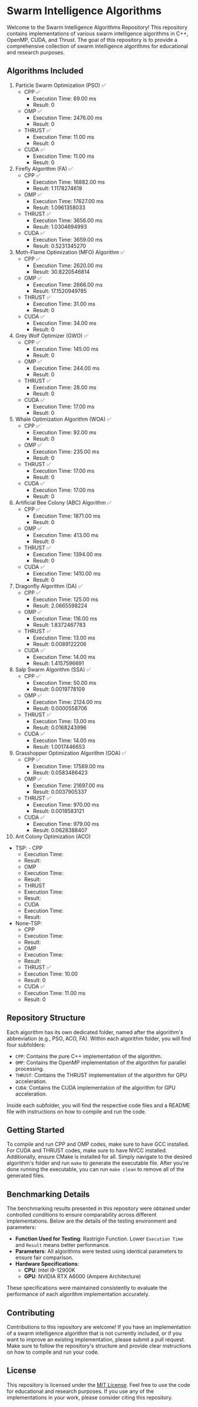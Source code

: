 # Swarm Intelligence Algorithms

Welcome to the Swarm Intelligence Algorithms Repository! This repository contains implementations of various swarm intelligence algorithms in C++, OpenMP, CUDA, and Thrust. The goal of this repository is to provide a comprehensive collection of swarm intelligence algorithms for educational and research purposes.

## Algorithms Included

1. Particle Swarm Optimization (PSO) ✅
   - CPP ✅  
     - Execution Time: 69.00 ms
     - Result: 0
   - OMP ✅  
     - Execution Time: 2476.00 ms
     - Result: 0
   - THRUST ✅  
     - Execution Time: 11.00 ms
     - Result: 0
   - CUDA ✅  
     - Execution Time: 11.00 ms
     - Result: 0
2. Firefly Algorithm (FA) ✅
   - CPP ✅
     - Execution Time: 16882.00 ms
     - Result: 1.1178274619
   - OMP ✅
     - Execution Time: 17627.00 ms
     - Result: 1.0961358033
   - THRUST ✅
     - Execution Time: 3656.00 ms
     - Result: 1.0304694993
   - CUDA ✅
     - Execution Time: 3659.00 ms
     - Result: 0.5231345270
3. Moth-Flame Optimization (MFO) Algorithm ✅
   - CPP ✅
     - Execution Time: 2620.00 ms
     - Result: 30.8220546814
   - OMP ✅
     - Execution Time: 2666.00 ms
     - Result: 17.1520949785
   - THRUST ✅
     - Execution Time: 31.00 ms
     - Result: 0
   - CUDA ✅
     - Execution Time: 34.00 ms
     - Result: 0
4. Grey Wolf Optimizer (GWO) ✅
   - CPP ✅
     - Execution Time: 145.00 ms
     - Result: 0
   - OMP ✅
     - Execution Time: 244.00 ms
     - Result: 0
   - THRUST ✅
     - Execution Time: 28.00 ms
     - Result: 0
   - CUDA ✅
     - Execution Time: 17.00 ms
     - Result: 0
5. Whale Optimization Algorithm (WOA) ✅
   - CPP ✅
     - Execution Time: 92.00 ms
     - Result: 0
   - OMP ✅
     - Execution Time: 235.00 ms
     - Result: 0
   - THRUST ✅
     - Execution Time: 17.00 ms
     - Result: 0
   - CUDA ✅
     - Execution Time: 17.00 ms
     - Result: 0
6. Artificial Bee Colony (ABC) Algorithm ✅
   - CPP ✅
     - Execution Time: 1871.00 ms
     - Result: 0
   - OMP ✅
     - Execution Time: 413.00 ms
     - Result: 0
   - THRUST ✅
     - Execution Time: 1394.00 ms
     - Result: 0
   - CUDA ✅
     - Execution Time: 1410.00 ms
     - Result: 0
7. Dragonfly Algorithm (DA) ✅
   - CPP ✅
     - Execution Time: 125.00 ms
     - Result: 2.0665598224
   - OMP ✅
     - Execution Time: 116.00 ms
     - Result: 1.8372467783
   - THRUST ✅
     - Execution Time: 13.00 ms
     - Result: 0.0089122206
   - CUDA ✅
     - Execution Time: 14.00 ms
     - Result: 1.4157596691
8. Salp Swarm Algorithm (SSA) ✅
   - CPP ✅
     - Execution Time: 50.00 ms
     - Result: 0.0019778109
   - OMP ✅
     - Execution Time: 2124.00 ms
     - Result: 0.0000558706
   - THRUST ✅
     - Execution Time: 13.00 ms
     - Result: 0.0168243996
   - CUDA ✅
     - Execution Time: 14.00 ms
     - Result: 1.0017446653
9. Grasshopper Optimization Algorithm (GOA) ✅
   - CPP ✅
     - Execution Time: 17589.00 ms
     - Result: 0.0583486423
   - OMP ✅
     - Execution Time: 21697.00 ms
     - Result: 0.0037905337
   - THRUST ✅
     - Execution Time: 970.00 ms
     - Result: 0.0018583121
   - CUDA ✅
     - Execution Time: 979.00 ms
     - Result: 0.0628388407
10. Ant Colony Optimization (ACO)
   - TSP:
    - CPP 
      - Execution Time:
      - Result:
     - OMP 
      - Execution Time:
      - Result:
     - THRUST 
      - Execution Time:
      - Result:
     - CUDA 
      - Execution Time:
      - Result:
   - None-TSP:
     - CPP 
      - Execution Time:
      - Result:
     - OMP 
      - Execution Time:
      - Result:
     - THRUST ✅
      - Execution Time: 10.00
      - Result: 0
     - CUDA ✅
      - Execution Time: 11.00 ms
      - Result: 0

## Repository Structure

Each algorithm has its own dedicated folder, named after the algorithm's abbreviation (e.g., PSO, ACO, FA). Within each algorithm folder, you will find four subfolders:

- `CPP`: Contains the pure C++ implementation of the algorithm.
- `OMP`: Contains the OpenMP implementation of the algorithm for parallel processing.
- `THRUST`: Contains the THRUST implementation of the algorithm for GPU acceleration.
- `CUDA`: Contains the CUDA implementation of the algorithm for GPU acceleration.

Inside each subfolder, you will find the respective code files and a README file with instructions on how to compile and run the code.

## Getting Started

To compile and run CPP and OMP codes, make sure to have GCC installed. For CUDA and THRUST codes, make sure to have NVCC installed. Additionally, ensure CMake is installed for all. Simply navigate to the desired algorithm's folder and run `make` to generate the executable file. After you're done running the executable, you can run `make clean` to remove all of the generated files.

## Benchmarking Details

The benchmarking results presented in this repository were obtained under controlled conditions to ensure comparability across different implementations. Below are the details of the testing environment and parameters:

- **Function Used for Testing**: Rastrigin Function. Lower `Execution Time` and `Result` means better performance.
- **Parameters**: All algorithms were tested using identical parameters to ensure fair comparison.
- **Hardware Specifications**:
  - **CPU**: Intel i9-12900K
  - **GPU**: NVIDIA RTX A6000 (Ampere Architecture)

These specifications were maintained consistently to evaluate the performance of each algorithm implementation accurately.

## Contributing

Contributions to this repository are welcome! If you have an implementation of a swarm intelligence algorithm that is not currently included, or if you want to improve an existing implementation, please submit a pull request. Make sure to follow the repository's structure and provide clear instructions on how to compile and run your code.

## License

This repository is licensed under the [MIT License](LICENSE). Feel free to use the code for educational and research purposes. If you use any of the implementations in your work, please consider citing this repository.